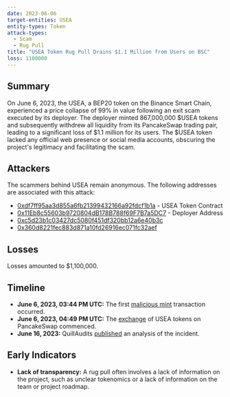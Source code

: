 ```yaml
---
date: 2023-06-06
target-entities: USEA
entity-types: Token
attack-types:
  - Scam
  - Rug Pull 
title: "USEA Token Rug Pull Drains $1.1 Million from Users on BSC"
loss: 1100000
---
```


## Summary


On June 6, 2023, the USEA, a BEP20 token on the Binance Smart Chain, experienced a price collapse of 99% in value following an exit scam executed by its deployer. The deployer minted 867,000,000 $USEA tokens and subsequently withdrew all liquidity from its PancakeSwap trading pair, leading to a significant loss of $1.1 million for its users. The $USEA token lacked any official web presence or social media accounts, obscuring the project's legitimacy and facilitating the scam.

## Attackers

The scammers behind USEA remain anonymous. The following addresses are associated with this attack:

- [0xdf7ff95aa3d855a6fb21399432166a92fdcf1b1a](https://bscscan.com/token/0xdf7ff95aa3d855a6fb21399432166a92fdcf1b1a) - USEA Token Contract
- [0x11Eb8c55603b9720804dB178B788f69F7B7a5DC7](https://bscscan.com/address/0x11Eb8c55603b9720804dB178B788f69F7B7a5DC7) - Deployer Address
- [0xc5d23b1c03427dc5080f451df320bb12a6e40b3c](https://bscscan.com/address/0xc5d23b1c03427dc5080f451df320bb12a6e40b3c)
- [0x360d8221fec883d871a10fd26916ec071fc32aef](https://bscscan.com/address/0x360d8221fec883d871a10fd26916ec071fc32aef)

## Losses

Losses amounted to $1,100,000.

## Timeline

- **June 6, 2023, 03:44 PM UTC:** The first [malicious mint](https://bscscan.com/tx/0xe1b83368ac2e6ed3e27a8eb73447abdb49ce4e639581db3ebe580770ff404ad1) transaction occurred.
- **June 6, 2023, 04:49 PM UTC:** The [exchange](https://bscscan.com/tx/0x15dea5a7c2f474a9b4ce7c6dafc547d6dd7393fe569582153f70c838471b749d) of USEA tokens on PancakeSwap commenced.
- **June 16, 2023:** QuillAudits [published](https://medium.com/@quillaudits/decoding-usea-tokens-1-1-million-rug-pull-quillaudits-75f049f68e63) an analysis of the incident. 

## Early Indicators

- **Lack of transparency:** A rug pull often involves a lack of information on the project, such as unclear tokenomics or a lack of information on the team or project roadmap.
